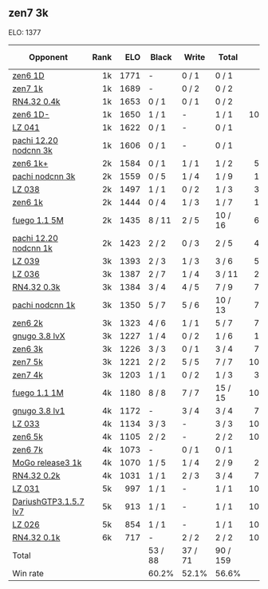 ## zen7 3k ##

ELO: 1377

Opponent | Rank | ELO | Black | Write | Total | Win rate
---------|-----:|----:|-------|-------|-------|-------:
[zen6 1D](zen6%201D.md) | 1k | 1771 | - | 0 / 1 | 0 / 1 | 0.0%
[zen7 1k](zen7%201k.md) | 1k | 1689 | - | 0 / 2 | 0 / 2 | 0.0%
[RN4.32 0.4k](RN4.32%200.4k.md) | 1k | 1653 | 0 / 1 | 0 / 1 | 0 / 2 | 0.0%
[zen6 1D-](zen6%201D-.md) | 1k | 1650 | 1 / 1 | - | 1 / 1 | 100.0%
[LZ 041](LZ%20041.md) | 1k | 1622 | 0 / 1 | - | 0 / 1 | 0.0%
[pachi 12.20 nodcnn 3k](pachi%2012.20%20nodcnn%203k.md) | 1k | 1606 | 0 / 1 | - | 0 / 1 | 0.0%
[zen6 1k+](zen6%201k+.md) | 2k | 1584 | 0 / 1 | 1 / 1 | 1 / 2 | 50.0%
[pachi nodcnn 3k](pachi%20nodcnn%203k.md) | 2k | 1559 | 0 / 5 | 1 / 4 | 1 / 9 | 11.1%
[LZ 038](LZ%20038.md) | 2k | 1497 | 1 / 1 | 0 / 2 | 1 / 3 | 33.3%
[zen6 1k](zen6%201k.md) | 2k | 1444 | 0 / 4 | 1 / 3 | 1 / 7 | 14.3%
[fuego 1.1 5M](fuego%201.1%205M.md) | 2k | 1435 | 8 / 11 | 2 / 5 | 10 / 16 | 62.5%
[pachi 12.20 nodcnn 1k](pachi%2012.20%20nodcnn%201k.md) | 2k | 1423 | 2 / 2 | 0 / 3 | 2 / 5 | 40.0%
[LZ 039](LZ%20039.md) | 3k | 1393 | 2 / 3 | 1 / 3 | 3 / 6 | 50.0%
[LZ 036](LZ%20036.md) | 3k | 1387 | 2 / 7 | 1 / 4 | 3 / 11 | 27.3%
[RN4.32 0.3k](RN4.32%200.3k.md) | 3k | 1384 | 3 / 4 | 4 / 5 | 7 / 9 | 77.8%
[pachi nodcnn 1k](pachi%20nodcnn%201k.md) | 3k | 1350 | 5 / 7 | 5 / 6 | 10 / 13 | 76.9%
[zen6 2k](zen6%202k.md) | 3k | 1323 | 4 / 6 | 1 / 1 | 5 / 7 | 71.4%
[gnugo 3.8 lvX](gnugo%203.8%20lvX.md) | 3k | 1227 | 1 / 4 | 0 / 2 | 1 / 6 | 16.7%
[zen6 3k](zen6%203k.md) | 3k | 1226 | 3 / 3 | 0 / 1 | 3 / 4 | 75.0%
[zen7 5k](zen7%205k.md) | 3k | 1221 | 2 / 2 | 5 / 5 | 7 / 7 | 100.0%
[zen7 4k](zen7%204k.md) | 3k | 1203 | 1 / 1 | 0 / 2 | 1 / 3 | 33.3%
[fuego 1.1 1M](fuego%201.1%201M.md) | 4k | 1180 | 8 / 8 | 7 / 7 | 15 / 15 | 100.0%
[gnugo 3.8 lv1](gnugo%203.8%20lv1.md) | 4k | 1172 | - | 3 / 4 | 3 / 4 | 75.0%
[LZ 033](LZ%20033.md) | 4k | 1134 | 3 / 3 | - | 3 / 3 | 100.0%
[zen6 5k](zen6%205k.md) | 4k | 1105 | 2 / 2 | - | 2 / 2 | 100.0%
[zen6 7k](zen6%207k.md) | 4k | 1073 | - | 0 / 1 | 0 / 1 | 0.0%
[MoGo release3 1k](MoGo%20release3%201k.md) | 4k | 1070 | 1 / 5 | 1 / 4 | 2 / 9 | 22.2%
[RN4.32 0.2k](RN4.32%200.2k.md) | 4k | 1031 | 1 / 1 | 2 / 3 | 3 / 4 | 75.0%
[LZ 031](LZ%20031.md) | 5k | 997 | 1 / 1 | - | 1 / 1 | 100.0%
[DariushGTP3.1.5.7 lv7](DariushGTP3.1.5.7%20lv7.md) | 5k | 913 | 1 / 1 | - | 1 / 1 | 100.0%
[LZ 026](LZ%20026.md) | 5k | 854 | 1 / 1 | - | 1 / 1 | 100.0%
[RN4.32 0.1k](RN4.32%200.1k.md) | 6k | 717 | - | 2 / 2 | 2 / 2 | 100.0%
Total | | | 53 / 88 | 37 / 71 | 90 / 159 | 
Win rate| | | 60.2% | 52.1% | 56.6% | 
